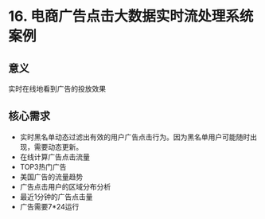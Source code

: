 # 16. 电商广告点击大数据实时流处理系统案例

## 意义

实时在线地看到广告的投放效果

## 核心需求

* 实时黑名单动态过滤出有效的用户广告点击行为。因为黑名单用户可能随时出现，需要动态更新。
* 在线计算广告点击流量
* TOP3热门广告
* 美国广告的流量趋势
* 广告点击用户的区域分布分析
* 最近1分钟的广告点击量
* 广告需要7*24运行